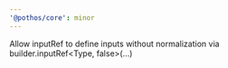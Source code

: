 ```yaml
---
'@pothos/core': minor
---
```


Allow inputRef to define inputs without normalization via builder.inputRef<Type, false>(...)
